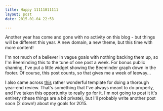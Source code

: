 ```yaml
---
title: Happy 11111011111
layout: post
date: 2015-01-04 22:58

---
```


Another year has come and gone with no activity on this blog - but things will
be different this year. A new domain, a new theme, but this time with more content!

I'm not much of a believer in vague goals with nothing backing them up, so I'm
Beeminding this to the tune of one post a week. For bonus public shaming, I've
put a little widget showing the Beeminder graph down in the footer. Of course,
this post counts, so that gives me a week of leeway...

I also came across [this](http://alexvermeer.com/8760hours/) rather wonderful
template for doing a thorough year-end review. That's something that I've always
meant to do properly, and I've taken this opportunity to really go for it. I'm
not going to post it it's entirety (these things are a bit private), but I'll 
probably write another post soon (2 down!) about my goals for 2015.
